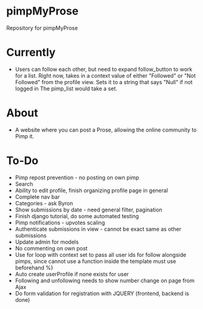 # pimpMyProse
Repository for pimpMyProse

# Currently
+ Users can follow each other, but need to expand follow_button to work for 
a list. Right now, takes in a context value of either "Followed" or "Not Followed" from
the profile view. Sets it to a string that says "Null" if not logged in The pimp_list would take a set.

# About
+ A website where you can post a Prose, allowing the online community to Pimp it.

# To-Do
+ Pimp repost prevention - no posting on own pimp
+ Search
+ Ability to edit profile, finish organizing profile page in general
+ Complete nav bar
+ Categories - ask Byron
+ Show submissions by date - need general filter, pagination
+ Finish django tutorial, do some automated testing
+ Pimp notifications - upvotes scaling
+ Authenticate submissions in view - cannot be exact same as other submissions
+ Update admin for models
+ No commenting on own post
+ Use for loop with context set to pass all user ids for follow alongside pimps, since cannot use a function inside the template must use beforehand %}
+ Auto create userProfile if none exists for user
+ Following and unfollowing needs to show number change on page from Ajax
+ Do form validation for registration with JQUERY (frontend, backend is done)